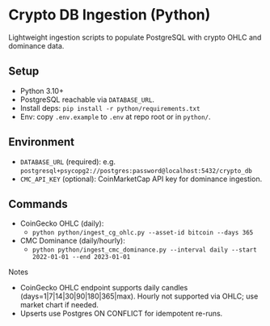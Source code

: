 # Crypto DB Ingestion (Python)

Lightweight ingestion scripts to populate PostgreSQL with crypto OHLC and dominance data.

## Setup
- Python 3.10+
- PostgreSQL reachable via `DATABASE_URL`.
- Install deps: `pip install -r python/requirements.txt`
- Env: copy `.env.example` to `.env` at repo root or in `python/`.

## Environment
- `DATABASE_URL` (required): e.g. `postgresql+psycopg2://postgres:password@localhost:5432/crypto_db`
- `CMC_API_KEY` (optional): CoinMarketCap API key for dominance ingestion.

## Commands
- CoinGecko OHLC (daily):
  - `python python/ingest_cg_ohlc.py --asset-id bitcoin --days 365`
- CMC Dominance (daily/hourly):
  - `python python/ingest_cmc_dominance.py --interval daily --start 2022-01-01 --end 2023-01-01`

Notes
- CoinGecko OHLC endpoint supports daily candles (days=1|7|14|30|90|180|365|max). Hourly not supported via OHLC; use market chart if needed.
- Upserts use Postgres ON CONFLICT for idempotent re-runs.

